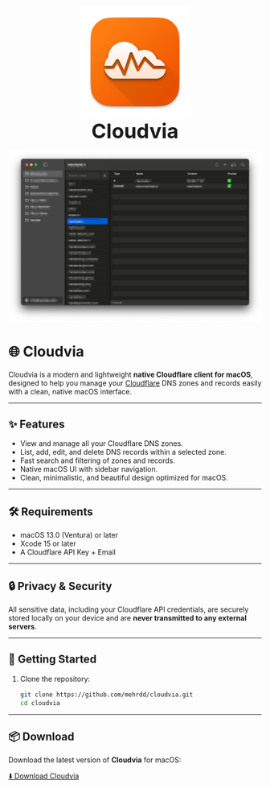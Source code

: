 <p align="center">
  <img src=".github/cloudvia-logo.png" width="220" />
  <br>
  <strong style="font-size: 40px">Cloudvia</strong>

  ![Cloudvia Preview](.github/cloudvia-preview.png)
</p>

# 🌐 Cloudvia

Cloudvia is a modern and lightweight **native Cloudflare client for macOS**, designed to help you manage your [Cloudflare](https://cloudflare.com) DNS zones and records easily with a clean, native macOS interface.

---

## ✨ Features

- View and manage all your Cloudflare DNS zones.
- List, add, edit, and delete DNS records within a selected zone.
- Fast search and filtering of zones and records.
- Native macOS UI with sidebar navigation.
- Clean, minimalistic, and beautiful design optimized for macOS.

---

## 🛠 Requirements

- macOS 13.0 (Ventura) or later
- Xcode 15 or later
- A Cloudflare API Key + Email

---

## 🔒 Privacy & Security

All sensitive data, including your Cloudflare API credentials, are securely stored locally on your device and are **never transmitted to any external servers**.

---

## 🚀 Getting Started

1. Clone the repository:

   ```bash
   git clone https://github.com/mehrdd/cloudvia.git
   cd cloudvia
   ```

---

## 📦 Download

Download the latest version of **Cloudvia** for macOS:

[⬇️ Download Cloudvia](https://github.com/mehrdd/Cloudvia/releases/download/1.0/Cloudvia.app.zip)
